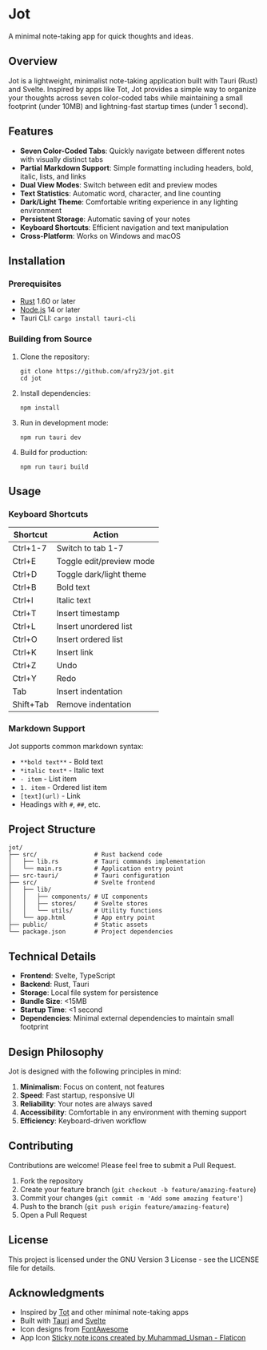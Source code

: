 # Jot

A minimal note-taking app for quick thoughts and ideas.

## Overview

Jot is a lightweight, minimalist note-taking application built with Tauri (Rust) and Svelte. Inspired by apps like Tot, Jot provides a simple way to organize your thoughts across seven color-coded tabs while maintaining a small footprint (under 10MB) and lightning-fast startup times (under 1 second).

## Features

- **Seven Color-Coded Tabs**: Quickly navigate between different notes with visually distinct tabs
- **Partial Markdown Support**: Simple formatting including headers, bold, italic, lists, and links
- **Dual View Modes**: Switch between edit and preview modes
- **Text Statistics**: Automatic word, character, and line counting
- **Dark/Light Theme**: Comfortable writing experience in any lighting environment  
- **Persistent Storage**: Automatic saving of your notes
- **Keyboard Shortcuts**: Efficient navigation and text manipulation
- **Cross-Platform**: Works on Windows and macOS

## Installation

### Prerequisites

- [Rust](https://www.rust-lang.org/tools/install) 1.60 or later
- [Node.js](https://nodejs.org/) 14 or later
- Tauri CLI: `cargo install tauri-cli`

### Building from Source

1. Clone the repository:
   ```
   git clone https://github.com/afry23/jot.git
   cd jot
   ```

2. Install dependencies:
   ```
   npm install
   ```

3. Run in development mode:
   ```
   npm run tauri dev
   ```

4. Build for production:
   ```
   npm run tauri build
   ```

## Usage

### Keyboard Shortcuts

| Shortcut    | Action                      |
|-------------|----------------------------- |
| Ctrl+1-7    | Switch to tab 1-7           |
| Ctrl+E      | Toggle edit/preview mode    |
| Ctrl+D      | Toggle dark/light theme     |
| Ctrl+B      | Bold text                   |
| Ctrl+I      | Italic text                 |
| Ctrl+T      | Insert timestamp            |
| Ctrl+L      | Insert unordered list       |
| Ctrl+O      | Insert ordered list         |
| Ctrl+K      | Insert link                 |
| Ctrl+Z      | Undo                        |
| Ctrl+Y      | Redo                        |
| Tab         | Insert indentation          |
| Shift+Tab   | Remove indentation          |

### Markdown Support

Jot supports common markdown syntax:

- `**bold text**` - Bold text
- `*italic text*` - Italic text
- `- item` - List item
- `1. item` - Ordered list item
- `[text](url)` - Link
- Headings with `#`, `##`, etc.

## Project Structure

```
jot/
├── src/                # Rust backend code
│   ├── lib.rs          # Tauri commands implementation
│   └── main.rs         # Application entry point
├── src-tauri/          # Tauri configuration
├── src/                # Svelte frontend
│   ├── lib/
│   │   ├── components/ # UI components
│   │   ├── stores/     # Svelte stores
│   │   └── utils/      # Utility functions
│   └── app.html        # App entry point
├── public/             # Static assets
└── package.json        # Project dependencies
```

## Technical Details

- **Frontend**: Svelte, TypeScript
- **Backend**: Rust, Tauri
- **Storage**: Local file system for persistence
- **Bundle Size**: <15MB
- **Startup Time**: <1 second
- **Dependencies**: Minimal external dependencies to maintain small footprint

## Design Philosophy

Jot is designed with the following principles in mind:

1. **Minimalism**: Focus on content, not features
2. **Speed**: Fast startup, responsive UI
3. **Reliability**: Your notes are always saved
4. **Accessibility**: Comfortable in any environment with theming support
5. **Efficiency**: Keyboard-driven workflow

## Contributing

Contributions are welcome! Please feel free to submit a Pull Request.

1. Fork the repository
2. Create your feature branch (`git checkout -b feature/amazing-feature`)
3. Commit your changes (`git commit -m 'Add some amazing feature'`)
4. Push to the branch (`git push origin feature/amazing-feature`)
5. Open a Pull Request

## License

This project is licensed under the GNU Version 3 License - see the LICENSE file for details.

## Acknowledgments

- Inspired by [Tot](https://tot.rocks/) and other minimal note-taking apps
- Built with [Tauri](https://tauri.app/) and [Svelte](https://svelte.dev/)
- Icon designs from [FontAwesome](https://fontawesome.com/)
- App Icon [Sticky note icons created by Muhammad_Usman - Flaticon](https://www.flaticon.com/free-icons/sticky-note)
